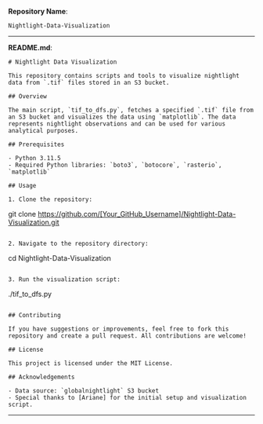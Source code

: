 **Repository Name**: 
```
Nightlight-Data-Visualization
```

---

**README.md**:
```
# Nightlight Data Visualization

This repository contains scripts and tools to visualize nightlight data from `.tif` files stored in an S3 bucket.

## Overview

The main script, `tif_to_dfs.py`, fetches a specified `.tif` file from an S3 bucket and visualizes the data using `matplotlib`. The data represents nightlight observations and can be used for various analytical purposes.

## Prerequisites

- Python 3.11.5
- Required Python libraries: `boto3`, `botocore`, `rasterio`, `matplotlib`

## Usage

1. Clone the repository:
```
git clone https://github.com/[Your_GitHub_Username]/Nightlight-Data-Visualization.git
```

2. Navigate to the repository directory:
```
cd Nightlight-Data-Visualization
```

3. Run the visualization script:
```
./tif_to_dfs.py
```

## Contributing

If you have suggestions or improvements, feel free to fork this repository and create a pull request. All contributions are welcome!

## License

This project is licensed under the MIT License.

## Acknowledgements

- Data source: `globalnightlight` S3 bucket
- Special thanks to [Ariane] for the initial setup and visualization script.
```

---
